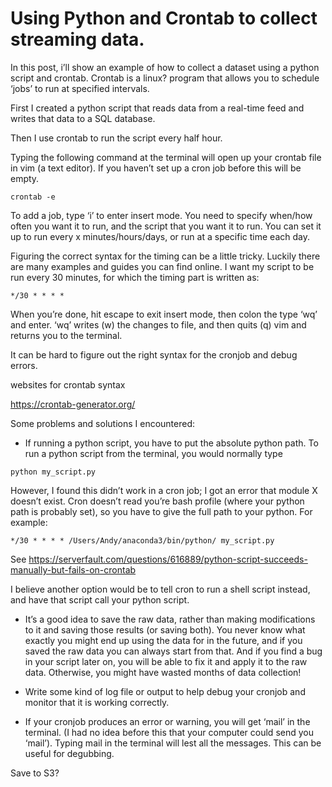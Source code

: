 

# Using Python and Crontab to collect streaming data.

In this post, i’ll show an example of how to collect a dataset using a python script and crontab. Crontab is a linux? program that allows you to schedule ‘jobs’ to run at specified intervals.



First I created a python script that reads data from a real-time feed and writes that data to a SQL database. 

Then I use crontab to run the script every half hour.

Typing the following command at the terminal will open up your crontab file in vim (a text editor). If you haven’t set up a cron job before this will be empty.
```
crontab -e
```

To add a job, type ‘i’ to enter insert mode. You need to specify when/how often you want it to run, and the script that you want it to run. You can set it up to run every x minutes/hours/days, or run at a specific time each day.

Figuring the correct syntax for the timing can be a little tricky. Luckily there are many examples and guides you can find online. I want my script to be run every 30 minutes, for which the timing part is written as:

```
*/30 * * * * 
```


When you’re done, hit escape to exit insert mode, then colon the  type ‘wq’ and enter. ‘wq’ writes (w) the changes to file, and then quits (q) vim and returns you to the terminal.

It can be hard to figure out the right syntax for the cronjob and debug errors.

websites for crontab syntax

<https://crontab-generator.org/>

Some problems and solutions I encountered:

- If running a python script, you have to put the absolute python path. To run a python script from the terminal, you would normally type

```
python my_script.py
```

However, I found this didn’t work in a cron job; I got an error that module X doesn’t exist. Cron doesn’t read you’re bash profile (where your python path is probably set), so you have to give the full path to your python. For example:

```
*/30 * * * * /Users/Andy/anaconda3/bin/python/ my_script.py
```

See <https://serverfault.com/questions/616889/python-script-succeeds-manually-but-fails-on-crontab>

I believe another option would be to tell cron to run a shell script instead, and have that script call your python script.


- It’s a good idea to save the raw data, rather than making modifications to it and saving those results (or saving both). You never know what exactly you might end up using the data for in the future, and if you saved the raw data you can always start from that. And if you find a bug in your script later on, you will be able to fix it and apply it to the raw data. Otherwise, you might have wasted months of data collection!

- Write some kind of log file or output to help debug your cronjob and monitor that it is working correctly.

- If your cronjob produces an error or warning, you will get ‘mail’ in the terminal. (I had no idea before this that your computer could send you ‘mail’). Typing mail in the terminal will lest all the messages. This can be useful for degubbing.


Save to S3?